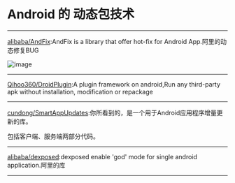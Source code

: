 
# Android 的 动态包技术


---
[alibaba/AndFix](https://github.com/alibaba/AndFix):AndFix is a library that offer hot-fix for Android App.阿里的动态修复BUG

![image](https://github.com/alibaba/AndFix/blob/master/images/principle.png)     
 
   
 
---
[Qihoo360/DroidPlugin](https://github.com/Qihoo360/DroidPlugin):A plugin framework on android,Run any third-party apk without installation, modification or repackage
     
 
---
[cundong/SmartAppUpdates](https://github.com/cundong/SmartAppUpdates):你所看到的，是一个用于Android应用程序增量更新的库。

包括客户端、服务端两部分代码。
     
 
---
[alibaba/dexposed](https://github.com/alibaba/dexposed):dexposed enable 'god' mode for single android application.阿里的库
     
 
---
